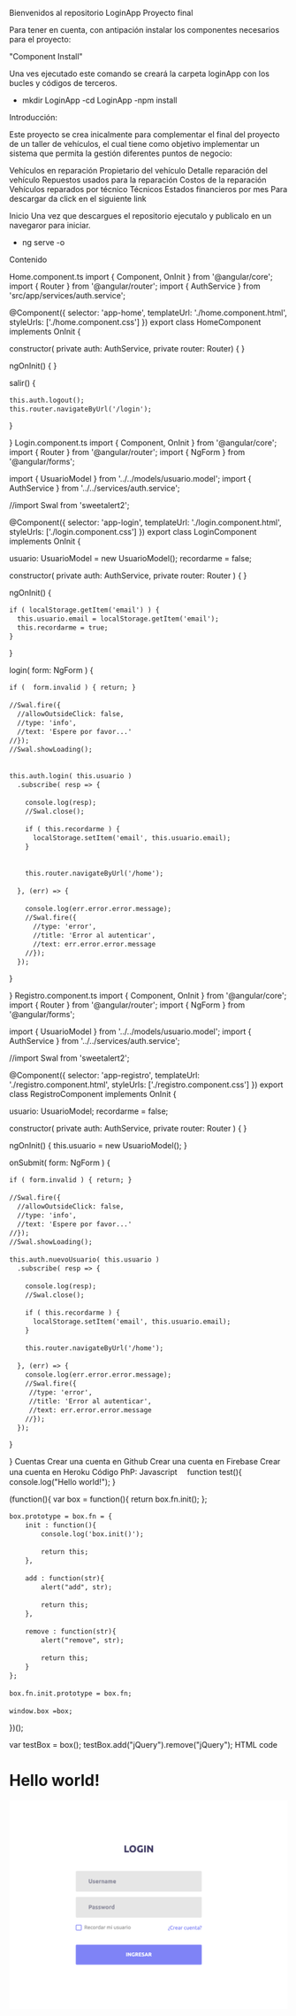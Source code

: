 Bienvenidos al repositorio LoginApp
Proyecto final

Para tener en cuenta, con antipación instalar los componentes necesarios para el proyecto:

"Component Install"

Una ves ejecutado este comando se creará la carpeta loginApp con los bucles y códigos de terceros.

- mkdir LoginApp -cd LoginApp -npm install

Introducción:

Este proyecto se crea inicalmente para complementar el final del proyecto de un taller de vehículos, el cual tiene como objetivo implementar un sistema que permita la gestión diferentes puntos de negocio:

Vehículos en reparación
Propietario del vehículo
Detalle reparación del vehículo
Repuestos usados para la reparación
Costos de la reparación
Vehículos reparados por técnico
Técnicos
Estados financieros por mes
Para descargar da click en el siguiente link

Inicio
Una vez que descargues el repositorio ejecutalo y publicalo en un navegaror para iniciar.

- ng serve -o

Contenido

Home.component.ts
import { Component, OnInit } from '@angular/core';
import { Router } from '@angular/router';
import { AuthService } from 'src/app/services/auth.service';

@Component({
  selector: 'app-home',
  templateUrl: './home.component.html',
  styleUrls: ['./home.component.css']
})
export class HomeComponent implements OnInit {

  constructor( private auth: AuthService, private router: Router) { }

  ngOnInit() {
  }

  salir() {

    this.auth.logout();
    this.router.navigateByUrl('/login');

  }

}
Login.component.ts
import { Component, OnInit } from '@angular/core';
import { Router } from '@angular/router';
import { NgForm } from '@angular/forms';

import { UsuarioModel } from '../../models/usuario.model';
import { AuthService } from '../../services/auth.service';

//import Swal from 'sweetalert2';

@Component({
  selector: 'app-login',
  templateUrl: './login.component.html',
  styleUrls: ['./login.component.css']
})
export class LoginComponent implements OnInit {

  usuario: UsuarioModel = new UsuarioModel();
  recordarme = false;

  constructor( private auth: AuthService,
               private router: Router ) { }

  ngOnInit() {

    if ( localStorage.getItem('email') ) {
      this.usuario.email = localStorage.getItem('email');
      this.recordarme = true;
    }

  }


  login( form: NgForm ) {

    if (  form.invalid ) { return; }

    //Swal.fire({
      //allowOutsideClick: false,
      //type: 'info',
      //text: 'Espere por favor...'
    //});
    //Swal.showLoading();


    this.auth.login( this.usuario )
      .subscribe( resp => {

        console.log(resp);
        //Swal.close();

        if ( this.recordarme ) {
          localStorage.setItem('email', this.usuario.email);
        }


        this.router.navigateByUrl('/home');

      }, (err) => {

        console.log(err.error.error.message);
        //Swal.fire({
          //type: 'error',
          //title: 'Error al autenticar',
          //text: err.error.error.message
        //});
      });

  }

}
Registro.component.ts
import { Component, OnInit } from '@angular/core';
import { Router } from '@angular/router';
import { NgForm } from '@angular/forms';

import { UsuarioModel } from '../../models/usuario.model';
import { AuthService } from '../../services/auth.service';

//import Swal from 'sweetalert2';

@Component({
  selector: 'app-registro',
  templateUrl: './registro.component.html',
  styleUrls: ['./registro.component.css']
})
export class RegistroComponent implements OnInit {

  usuario: UsuarioModel;
  recordarme = false;

  constructor( private auth: AuthService,
               private router: Router ) { }

  ngOnInit() {
    this.usuario = new UsuarioModel();
  }

  onSubmit( form: NgForm ) {

    if ( form.invalid ) { return; }

    //Swal.fire({
      //allowOutsideClick: false,
      //type: 'info',
      //text: 'Espere por favor...'
    //});
    //Swal.showLoading();

    this.auth.nuevoUsuario( this.usuario )
      .subscribe( resp => {

        console.log(resp);
        //Swal.close();

        if ( this.recordarme ) {
          localStorage.setItem('email', this.usuario.email);
        }

        this.router.navigateByUrl('/home');

      }, (err) => {
        console.log(err.error.error.message);
        //Swal.fire({
         //type: 'error',
         //title: 'Error al autenticar',
         //text: err.error.error.message
        //});
      });
  }


}
Cuentas
Crear una cuenta en Github
Crear una cuenta en Firebase
Crear una cuenta en Heroku
Código PhP:
Javascript　
function test(){
	console.log("Hello world!");
}
 
(function(){
    var box = function(){
        return box.fn.init();
    };

    box.prototype = box.fn = {
        init : function(){
            console.log('box.init()');

			return this;
        },

		add : function(str){
			alert("add", str);

			return this;
		},

		remove : function(str){
			alert("remove", str);

			return this;
		}
    };
    
    box.fn.init.prototype = box.fn;
    
    window.box =box;
})();

var testBox = box();
testBox.add("jQuery").remove("jQuery");
HTML code
<!DOCTYPE html>
<html>
    <head>
        <mate charest="utf-8" />
        <title>Hello world!</title>
    </head>
    <body>
        <h1>Hello world!</h1>
    </body>
</html>


![](https://github.com/Klerith/angular-login-demoapp/blob/master/src/assets/images/demo.png?raw=true)

